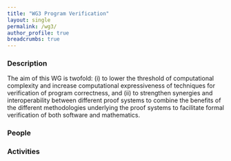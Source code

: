 ```yaml
---
title: "WG3 Program Verification"
layout: single
permalink: /wg3/
author_profile: true
breadcrumbs: true
---
```


### Description

The aim of this WG is twofold: (i) to lower the threshold of
computational complexity and increase computational expressiveness of
techniques for verification of program correctness, and (ii) to
strengthen synergies and interoperability between different proof
systems to combine the benefits of the different methodologies
underlying the proof systems to facilitate formal verification of both
software and mathematics.

### People

### Activities
